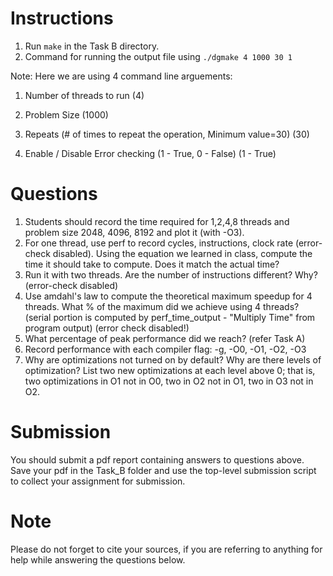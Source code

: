 # Instructions

1. Run `make` in the Task B directory.
2. Command for running the output file using `./dgmake 4 1000 30 1`

Note: Here we are using 4 command line arguements:

   1. Number of threads to run (4)

   2. Problem Size (1000)

   3. Repeats (# of times to repeat the operation, Minimum value=30) (30)

   4. Enable / Disable Error checking (1 - True, 0 - False) (1 - True)
 
# Questions

1. Students should record the time required for 1,2,4,8 threads and problem size 2048, 4096, 8192 and plot it (with -O3).
2. For one thread, use perf to record cycles, instructions, clock rate (error-check disabled). Using the equation we learned in class, compute the time it should take to compute. Does it match the actual time?
3. Run it with two threads. Are the number of instructions different? Why? (error-check disabled)
4. Use amdahl's law to compute the theoretical maximum speedup for 4 threads. What % of the maximum did we achieve using 4 threads? (serial portion is computed by perf\_time\_output - "Multiply Time" from program output) (error check disabled!)
5. What percentage of peak performance did we reach? (refer Task A)
6. Record performance with each compiler flag: -g, -O0, -O1, -O2, -O3
7. Why are optimizations not turned on by default? Why are there levels of optimization? List two new optimizations at each level above 0; that is, two optimizations in O1 not in O0, two in O2 not in O1, two in O3 not in O2. 

# Submission
You should submit a pdf report containing answers to questions above.
Save your pdf in the Task\_B folder and use the top-level submission script to collect your assignment for submission.

# Note
Please do not forget to cite your sources, if you are referring to anything for help while answering the questions below.
